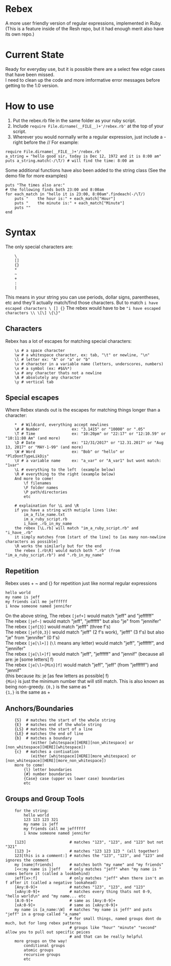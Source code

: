 # Rebex
A more user friendly version of regular expressions, implemented in Ruby.
(This is a feature inside of the Resh repo, but it had enough merit also have its own repo.)

# Current State
Ready for everyday use, but it is possible there are a select few edge cases that have been missed.<br>
I need to clean up the code and more imformative error messages before getting to the 1.0 version.<br>


# How to use
1. Put the rebex.rb file in the same folder as your ruby script.
2. Include `require File.dirname(__FILE__)+'/rebex.rb'` at the top of your script.
3. Wherever you would normally write a regular expression, just include a - right before the //
For example:
```
require File.dirname(__FILE__)+'/rebex.rb'
a_string = "hello good sir, today is Dec 12, 1972 and it is 8:00 am"
puts a_string.match(-/\T/) # will find the time: 8:00 am
```
Some additional functions have also been added to the string class
(See the demo file for more examples)
```
puts "The times also are:"
# the following finds both 23:00 and 8:00am
for each_match in "hello it is 23:00, 8:00am".findeach(-/\T/)
    puts "    the hour is:" + each_match["Hour"]
    puts "    the minute is:" + each_match["Minute"]
    puts ""
end
```


# Syntax
The only special characters are:<br>
```
    \
    []
    {}
    *
    ~
    +
    :
    |
```
This means in your string you can use periods, dollar signs, parentheses, etc and they'll actually match/find those characters.
But to match `i have escaped characters \ [] {}`
The rebex would have to be `"i have escaped characters \\ \[\] \{\}"`


## Characters
Rebex has a lot of escapes for matching special characters:
```
    \s # a space character
    \w # a whitespace character, ex: tab, "\t" or newline, "\n"
    \l # letter ex: "A" or "a" or "b"
    \v # character in a variable name (letters, underscores, numbers) 
    \x # a symbol (ex: #$&%*) 
    \a # any character thats not a newline
    \A # absolutely any character 
    \y # vertical tab 
```

## Special escapes
Where Rebex stands out is the escapes for matching things longer than a character:
```
    *  # Wildcard, everything accept newlines
    \# # Number              ex: "3.1415" or "10000" or ".05"
    \T # Time                ex: "10:20pm" or "22:17" or "12:10.59" or "10:11:80 Am" (and more)
    \D # Date                ex: "12/31/2017" or "12.31.2017" or "Aug 13, 2017" or "MAY-1-99" (and more)
    \W # Word                ex: "Bob" or "hello" or "PlzDontTypeLikDis"
    \V # a variable name     ex: "a_var" or "A_var1" but wont match: "1var"
    \L # everything to the left  (example below)
    \R # everything to the right (example below)
    And more to come!
        \f filenames
        \F folder names
        \P path/directories
        etc

    # explaination for \L and \R
    if you have a string with mutiple lines like:
        im_a_file_name.txt
        im_a_ruby_script.rb
        i_have_.rb_in_my_name
    the rebex [\L.rb] will match "im_a_ruby_script.rb" and "i_have_.rb"
    it simply matches from [start of the line] to [as many non-newline characters as possible]
    \R works the similarly but for the end
    the rebex [.rb\R] would match both ".rb" (from "im_a_ruby_script.rb") and ".rb_in_my_name"
```

## Repetition
Rebex uses + ~ and {} for repetition just like normal regular expressions
```
hello world
my name is jeff
my friends call me jeffffff
i know someone named jennifer
```
On the above string,
The rebex `[jef+]` would match "jeff" and "jeffffff"<br>
The rebex `[jef~]` would match "jeff", "jeffffff" but also "je" from "jennifer"<br>
The rebex `[jef{3}]` would match "jefff" (three f's)<br>
The rebex `[jef{0,3}]` would match "jeff" (2 f's work), "jefff" (3 f's) but also "je" from "jennifer" (0 f's)<br>
The rebex `[je[\l+]]` (`\l` means any letter) would match "jeff", "jeffffff", and "jennifer"<br>
The rebex `[je[\l+]f]` would match "jeff", "jeffffff" and "jennif" (because all are: je \[some letters] f)<br>
The rebex `[je[\l+{Min}]f]` would match "jeff", "jeff" (from "jeffffff") and "jennif" <br>
(this because its: je \[as few letters as possible] f)<br>
`{Min}` is just the minimum number that will still match. This is also known as being non-greedy.
`{0,}` is the same as * <br>
`{1,}` is the same as + <br>

## Anchors/Boundaries
```
    {S}  # matches the start of the whole string 
    {E}  # matches end of the whole string
    {LS} # matches the start of a line
    {LE} # matches the end of line
    {b}  # matches a boundary 
           (either [whitespace][HERE][non_whitespace] or [non_whitespace][HERE][whitespace])
    {c}  # matches a contiuation 
           (either [whitespace][HERE][more_whitespace] or [non_whitespace][HERE][more_non_whitespace])
    more to come!
        {l} letter boundaries
        {#} number boundaries
        {Case} case (upper vs lower case) boundaries
        etc
```

## Groups and Group Tools
```
    for the string:
        hello world
        123 123 123 321
        my name is jeff
        my friends call me jeffffff
        i know someone named jennifer

    [123]                   # matches "123", "123", and "123" but not "321"
    [123 ]+                 # matches "123 123 123 " (all together)
    123[this is a comment:] # matches the "123", "123", and "123" and ignores the comment 
    my [name|friends]       # matches both "my name" and "my friends"
    [<<:my name is ]jeff    # only matches "jeff" when "my name is " comes before it (called a lookbehind)
    jeff[x>:f]              # only matches "jeff" when there isn't an f after it (called a negative lookahead)
    [Any:0-9]+              # matches "123", "123", and "123"
    [xAny:0-9]+             # matches every thing thats not 0-9, "hello world\n" and "my name... etc
    [A:0-9]+                # same as [Any:0-9]+
    [xA:0-9]+               # same as [xAny:0-9]+
    my name is [a_name:\W]  # matches "my name is jeff" and puts "jeff" in a group called "a_name" 
                            # for small things, named groups dont do much, but for long rebex patterns
                            # groups like "hour" "minute" "second" allow you to pull out specific peices
                            # and that can be really helpful
    more groups on the way!
        conditional groups
        atomic groups
        recursive groups
        etc
```


